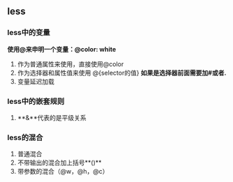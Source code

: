 ## less



### less中的变量

**使用@来申明一个变量：@color: white**

1. 作为普通属性来使用，直接使用@color
2. 作为选择器和属性值来使用 @{selector的值} **如果是选择器前面需要加#或者.**
3. 变量延迟加载



### less中的嵌套规则

1. **&**代表的是平级关系



### less的混合

1. 普通混合
2. 不带输出的混合加上括号**()**
3. 带参数的混合（@w，@h，@c）